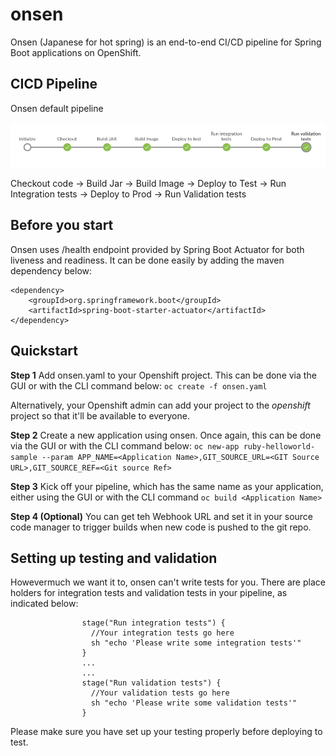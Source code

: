 # onsen
Onsen (Japanese for hot spring) is an end-to-end CI/CD pipeline for Spring Boot applications on OpenShift.

## CICD Pipeline
Onsen default pipeline

![Image of Pipeline](https://raw.githubusercontent.com/rrezel/onsen/master/screenshot.png)

Checkout code &rarr; Build Jar &rarr; Build Image &rarr; Deploy to Test &rarr; Run Integration tests &rarr; Deploy to Prod &rarr; Run Validation tests

## Before you start

Onsen uses /health endpoint provided by Spring Boot Actuator for both liveness and readiness. It can be done easily by adding the maven dependency below:

```
<dependency>
    <groupId>org.springframework.boot</groupId>
    <artifactId>spring-boot-starter-actuator</artifactId>
</dependency>
```


## Quickstart
**Step 1**
Add onsen.yaml to your Openshift project. This can be done via the GUI or with the CLI command below:
 `oc create -f onsen.yaml`

Alternatively, your Openshift admin can add your project to the *openshift* project so that it'll be available to everyone.

**Step 2**
Create a new application using onsen. Once again, this can be done via the GUI or with the CLI command below:
`oc new-app ruby-helloworld-sample --param APP_NAME=<Application Name>,GIT_SOURCE_URL=<GIT Source URL>,GIT_SOURCE_REF=<Git source Ref>`

**Step 3**
Kick off your pipeline, which has the same name as your application, either using the GUI or with the CLI command
`oc build <Application Name>`

**Step 4 (Optional)**
You can get teh Webhook URL and set it in your source code manager to trigger builds when new code is pushed to the git repo.

## Setting up testing and validation
Howevermuch we want it to, onsen can't write tests for you. There are place holders for integration tests and validation tests in your pipeline, as indicated below:

```
                stage("Run integration tests") {
                  //Your integration tests go here
                  sh "echo 'Please write some integration tests'"
                }
                ...
                ...
                stage("Run validation tests") {
                  //Your validation tests go here
                  sh "echo 'Please write some validation tests'"
                }
```

Please make sure you have set up your testing properly before deploying to test.




